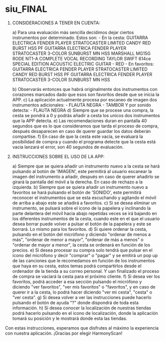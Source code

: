 # siu_FINAL

1. CONSIDERACIONES A TENER EN CUENTA:

    a) Para una evaluación más sencilla decidimos dejar ciertos instrumentos por determinado. Estos son:
        - En la cesta: GUITARRA ELECTRICA FENDER PLAYER STRATOCASTER LIMITED CANDY RED BURST HSS PF
                       GUITARRA ELECTRICA FENDER PLAYER STRATOCASTER 3-COLOR SUNBURST MN HSS 
                       MARSHALL MG15G 
                       RODE NT1-A COMPLETE VOCAL RECORDING
                       TAYLOR SWIFT 614ce SPECIAL EDITION ACOUSTIC ELECTRIC GUITAR - RED
        - En favoritos: GUITARRA ELECTRICA FENDER PLAYER STRATOCASTER LIMITED CANDY RED BURST HSS PF
                        GUITARRA ELECTRICA FENDER PLAYER STRATOCASTER 3-COLOR SUNBURST MN HSS 
        
    b) Observarás entonces que habrá originalmente dos instrumentos con corazones marcados dado que esos son favoritos desde que se inicia la APP.
    c) La aplicación actualmente procesa por escaneo de imagen dos instrumentos adicionales:
        - FLAUTA NEGRA
        - TAMBOR
       Y por sonido detecta:
        - FLAUTA NEGRA
    d) Siempre que se procese una compra, la cesta se pondrá a 0 y podrás añadir a cesta los unicos dos instrumentos que la APP detecta.
    e) Las recomendaciones duran en pantalla 40 segundos que es lo que consideramos que tarda el proceso de compra, después desaparecen en caso de querer guardar los datos deberán compartise.
    f) En caso de que la cesta este vacía, se evaluará la posibilidad de compra y cuando el programa detecte que la cesta está vacia lanzará el error, son 40 segundos de evaluación.


2. INSTRUCCIONES SOBRE EL USO DE LA APP:

    a) Siempre que se quiera añadir un instrumento nuevo a la cesta se hará pulsando al botón de 'IMAGEN', este permitirá al usuario
    escanear la imagen del instrumento a añadir, después en caso de querer añadirlo se girará la pantalla del móvil a la derecha. En caso de rechazo a la izquierda.
    b) Siempre que se quiera añadir un instrumento nuevo a favoritos se hará pulsando el botón de 'SONIDO', este permitirá reconocer el instrumentos que se esta escuchando
    y agitando el móvil de arriba a abajo este se añadirá a favoritos.
    c) Si se desea eliminar un instrumento, se pulsará sobre el icono de la papelera y inclinando la parte delantera del móvil hacia abajo repetidas veces se irá bajando en los 
    diferentes instrumentos de la cesta, cuando este en el que el usuario desea borrar puede volver a pulsar el botón de la papelera y este se borrará. Lo mismo para los favoritos.
    d) Si quiere ordenar la cesta, pulsando en el botón del micrófono y diciendo "ordenar de menos a más", "ordenar de menor a mayor", "ordenar de más a menos" o "ordenar de mayor a menor", la cesta se ordenará en función de los precios.
    e) Si desea procesar su compra solo tendrá que pulsar en el icono del micrófono y decir "comprar" o "pagar" y se emitirá un pop up de las canciones que le recomedamos 
    en función de los instrumentos que haya en su cesta, estos temas podrá compartirlos desde el ordenador de la tienda a su correo personal. Y uan finalizado el proceso de compra
    se vaciará la cesta para el próximo cliente.
    f) Si desea ver los favoritos, podrá acceder a esa sección pulsando el micrófono y diciendo "ver favoritos", "ver mis favoritos" o "favoritos", y en caso de querer ir a la cesta, lo podrá hacer diciendo "ver mi cesta", "cesta" o "ver cesta".
    g) Si desea volver a ver las instrucciones puede hacerlo pulsando el botón de ayuda "?" donde dispondrá de toda esta información.
    h) Si desea conocer la localización de nuestras tiendas podrá hacerlo pulsando en el icono de localización, donde la aplicación tomará su posición y le mostrará donde esta las tiendas.

Con estas instrucciones, esperamos que disfrutes al máximo la experiencia con nuestra aplicación. ¡Gracias por elegir HarmonyScan!
